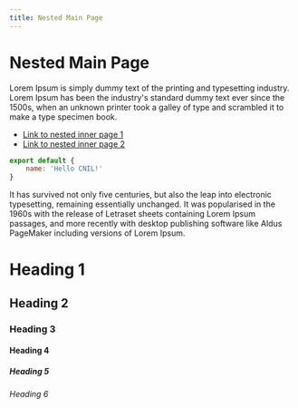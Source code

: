 ```yaml
---
title: Nested Main Page
---
```


<help-image src="/image.png" alt="Help Image"></help-image>

# Nested Main Page

Lorem Ipsum is simply dummy text of the printing and typesetting industry. Lorem Ipsum has been the industry's standard dummy text ever since the 1500s, when an unknown printer took a galley of type and scrambled it to make a type specimen book. 

- [Link to nested inner page 1](/help/nested/inner-page-1)
- [Link to nested inner page 2](/help/nested/inner-page-2)

~~~js
export default {
    name: 'Hello CNIL!'
}
~~~

It has survived not only five centuries, but also the leap into electronic typesetting, remaining essentially unchanged. It was popularised in the 1960s with the release of Letraset sheets containing Lorem Ipsum passages, and more recently with desktop publishing software like Aldus PageMaker including versions of Lorem Ipsum.

# Heading 1
## Heading 2
### Heading 3
#### Heading 4
##### Heading 5
###### Heading 6


